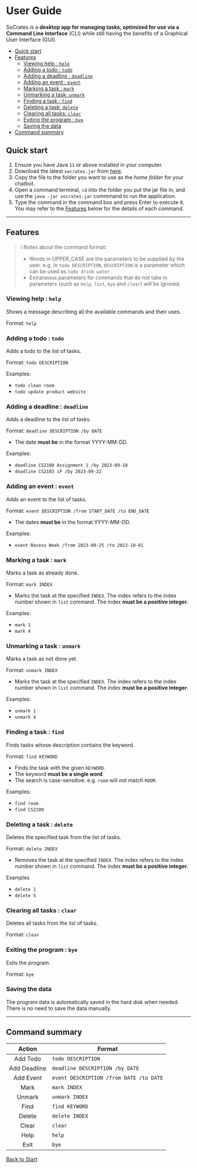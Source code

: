 # User Guide

SoCrates is a **desktop app for managing tasks, optimized for use via a Command Line Interface** (CLI) while still having the benefits of a Graphical User Interface (GUI).

- [Quick start](#quick-start)
- [Features](#features)
  - [Viewing help : `help`](#viewing-help--help)
  - [Adding a todo : `todo`](#adding-a-todo--todo)
  - [Adding a deadline : `deadline`](#adding-a-deadline--deadline)
  - [Adding an event : `event`](#adding-an-event--event)
  - [Marking a task : `mark`](#marking-a-task--mark)
  - [Unmarking a task: `unmark`](#unmarking-a-task--unmark)
  - [Finding a task : `find`](#finding-a-task--find)
  - [Deleting a task: `delete`](#deleting-a-task--delete)
  - [Clearing all tasks: `clear`](#clearing-all-tasks--clear)
  - [Exiting the program : `bye`](#exiting-the-program--bye)
  - [Saving the data](#saving-the-data-)
- [Command summary](#command-summary)

## Quick start

1. Ensure you have Java `11` or above installed in your computer.
2. Download the latest `socrates.jar` from [here](https://github.com/samuelim01/ip/releases).
3. Copy the file to the folder you want to use as the _home folder_ for your chatbot.
4. Open a command terminal, `cd` into the folder you put the jar file in, and use the `java -jar socrates.jar` commmand to run the application.
5. Type the command in the command box and press Enter to execute it. You may refer to the [Features](#features) below for the details of each command.


---

## Features

>ℹ️ Notes about the command format:
> - Words in UPPER_CASE are the parameters to be supplied by the user. e.g. in `todo DESCRIPTION`, `DESCRIPTION` is a parameter which can be used as `todo drink water`.
> - Extraneous parameters for commands that do not take in parameters (such as `help`, `list`, `bye` and `clear`) will be ignored.

### Viewing help : `help`

Shows a message describing all the available commands and their uses.

Format: `help`

### Adding a todo : `todo`

Adds a todo to the list of tasks.

Format: `todo DESCRIPTION`

Examples:
- `todo clean room`
- `todo update product website`

### Adding a deadline : `deadline`

Adds a deadline to the list of tasks.

Format: `deadline DESCRIPTION /by DATE`

- The date **must be** in the format YYYY-MM-DD.

Examples:
- `deadline CS2100 Assignment 1 /by 2023-09-18`
- `deadline CS2103 iP /by 2023-09-22`

### Adding an event : `event`

Adds an event to the list of tasks.

Format: `event DESCRIPTION /from START_DATE /to END_DATE`

- The dates **must be** in the format YYYY-MM-DD.

Examples:
- `event Recess Week /from 2023-09-25 /to 2023-10-01`

### Marking a task : `mark`

Marks a task as already done.

Format: `mark INDEX`

- Marks the task at the specified `INDEX`. The index refers to the index number shown in `list` command. The index **must be a positive integer**.

Examples:
- `mark 1`
- `mark 4`

### Unmarking a task : `unmark`

Marks a task as not done yet.

Format: `unmark INDEX`

- Marks the task at the specified `INDEX`. The index refers to the index number shown in `list` command. The index **must be a positive integer**.

Examples:
- `unmark 1`
- `unmark 4`

### Finding a task : `find`

Finds tasks whose description contains the keyword.

Format: `find KEYWORD`

- Finds the task with the given `KEYWORD`. 
- The keyword **must be a single word**.
- The search is case-sensitive. e.g. `room` will not match `ROOM`.

Examples:
- `find room`
- `find CS2100`

### Deleting a task : `delete`

Deletes the specified task from the list of tasks.

Format: `delete INDEX`

- Removes the task at the specified `INDEX`. The index refers to the index number shown in `list` command. The index **must be a positive integer**.

Examples
- `delete 1`
- `delete 5`

### Clearing all tasks : `clear`

Deletes all tasks from the list of tasks.

Format: `clear`

### Exiting the program : `bye`

Exits the program.

Format: `bye`

### Saving the data

The program data is automatically saved in the hard disk when needed. There is no need to save the data manually. 

---

## Command summary

|    Action    | Format                                     |
|:------------:|--------------------------------------------|
|   Add Todo   | `todo DESCRIPTION`                         |
| Add Deadline | `deadline DESCRIPTION /by DATE`            |
|  Add Event   | `event DESCRIPTION /from DATE /to DATE`    |
|     Mark     | `mark INDEX`                               | 
|    Unmark    | `unmark INDEX`                             |
|     Find     | `find KEYWORD`                             |
|    Delete    | `delete INDEX`                             |
|    Clear     | `clear`                                    |
|     Help     | `help`                                     |
|     Exit     | `bye`                                      |

[Back to Start](#user-guide)
